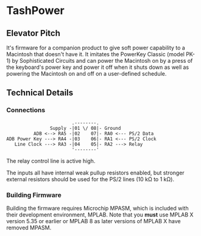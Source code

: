 # TashPower

## Elevator Pitch

It's firmware for a companion product to give soft power capability to a Macintosh that doesn't have it.  It imitates the PowerKey Classic (model PK-1) by Sophisticated Circuits and can power the Macintosh on by a press of the keyboard's power key and power it off when it shuts down as well as powering the Macintosh on and off on a user-defined schedule.


## Technical Details

### Connections

```
                        .--------.                     
                Supply -|01 \/ 08|- Ground             
          ADB <--> RA5 -|02    07|- RA0 <--- PS/2 Data 
ADB Power Key ---> RA4 -|03    06|- RA1 <--- PS/2 Clock
   Line Clock ---> RA3 -|04    05|- RA2 ---> Relay     
                        '--------'                     
```

The relay control line is active high.

The inputs all have internal weak pullup resistors enabled, but stronger external resistors should be used for the PS/2 lines (10 kΩ to 1 kΩ).


### Building Firmware

Building the firmware requires Microchip MPASM, which is included with their development environment, MPLAB. Note that you **must** use MPLAB X version 5.35 or earlier or MPLAB 8 as later versions of MPLAB X have removed MPASM.
